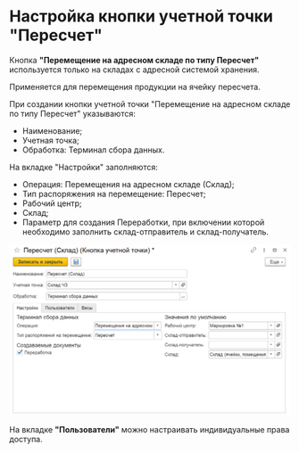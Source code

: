 # Настройка кнопки учетной точки "Пересчет"

Кнопка **"Перемещение на адресном складе по типу Пересчет"** используется только на складах с адресной системой хранения.

Применяется для перемещения продукции на ячейку пересчета.

При создании кнопки учетной точки "Перемещение на адресном складе по типу Пересчет" указываются:

  - Наименование;
  - Учетная точка;
  - Обработка: Терминал сбора данных.

На вкладке "Настройки" заполняются:

  - Операция: Перемещения на адресном складе (Склад);
  - Тип распоряжения на перемещение: Пересчет;
  - Рабочий центр;
  - Склад;
  - Параметр для создания Переработки, при включении которой необходимо заполнить склад-отправитель и склад-получатель.

![](NastroykaKnopkiPereschet.assets/1.png)

На вкладке **"Пользователи"** можно настраивать индивидуальные права доступа.
